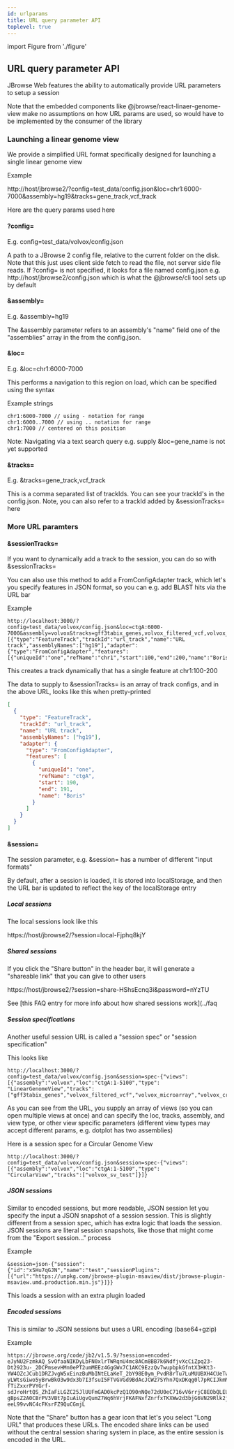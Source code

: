 ```yaml
---
id: urlparams
title: URL query parameter API
toplevel: true
---
```


import Figure from './figure'

## URL query parameter API

JBrowse Web features the ability to automatically provide URL parameters to setup a session

Note that the embedded components like @jbrowse/react-linaer-genome-view make
no assumptions on how URL params are used, so would have to be implemented by
the consumer of the library

### Launching a linear genome view

We provide a simplified URL format specifically designed for launching a single
linear genome view

Example

http://host/jbrowse2/?config=test_data/config.json&loc=chr1:6000-7000&assembly=hg19&tracks=gene_track,vcf_track

Here are the query params used here

#### ?config=

E.g. config=test_data/volvox/config.json

A path to a JBrowse 2 config file, relative to the current folder on the disk.
Note that this just uses client side fetch to read the file, not server side
file reads. If ?config= is not specified, it looks for a file named config.json
e.g. http://host/jbrowse2/config.json which is what the @jbrowse/cli tool sets
up by default

#### &assembly=

E.g. &assembly=hg19

The &assembly parameter refers to an assembly's "name" field one of the
"assemblies" array in the from the config.json.

#### &loc=

E.g. &loc=chr1:6000-7000

This performs a navigation to this region on load, which can be specified using the syntax

Example strings

```
chr1:6000-7000 // using - notation for range
chr1:6000..7000 // using .. notation for range
chr1:7000 // centered on this position
```

Note: Navigating via a text search query e.g. supply &loc=gene_name is not yet supported

#### &tracks=

E.g. &tracks=gene_track,vcf_track

This is a comma separated list of trackIds. You can see your trackId's in the config.json. Note, you can also refer to a trackId added by &sessionTracks= here

### More URL paramters

#### &sessionTracks=

If you want to dynamically add a track to the session, you can do so with &sessionTracks=

You can also use this method to add a FromConfigAdapter track, which let's you specify features in JSON format, so you can e.g. add BLAST hits via the URL bar

Example

```
http://localhost:3000/?config=test_data/volvox/config.json&loc=ctgA:6000-7000&assembly=volvox&tracks=gff3tabix_genes,volvox_filtered_vcf,volvox_microarray,volvox_cram,url_track&sessionTracks=[{"type":"FeatureTrack","trackId":"url_track","name":"URL track","assemblyNames":["hg19"],"adapter":{"type":"FromConfigAdapter","features":[{"uniqueId":"one","refName":"chr1","start":100,"end":200,"name":"Boris"}]}}]
```

This creates a track dynamically that has a single feature at chr1:100-200

The data to supply to &sessionTracks= is an array of track configs, and in the
above URL, looks like this when pretty-printed

```json
[
  {
    "type": "FeatureTrack",
    "trackId": "url_track",
    "name": "URL track",
    "assemblyNames": ["hg19"],
    "adapter": {
      "type": "FromConfigAdapter",
      "features": [
        {
          "uniqueId": "one",
          "refName": "ctgA",
          "start": 190,
          "end": 191,
          "name": "Boris"
        }
      ]
    }
  }
]
```

#### &session=

The session parameter, e.g. &session= has a number of different "input formats"

By default, after a session is loaded, it is stored into localStorage, and then
the URL bar is updated to reflect the key of the localStorage entry

##### Local sessions

The local sessions look like this

https://host/jbrowse2/?session=local-Fjphq8kjY

##### Shared sessions

If you click the "Share button" in the header bar, it will generate a
"shareable link" that you can give to other users

https://host/jbrowse2/?session=share-HShsEcnq3i&password=nYzTU

See [this FAQ entry for more info about how shared sessions work](../faq

##### Session specifications

Another useful session URL is called a "session spec" or "session specification"

This looks like

```
http://localhost:3000/?config=test_data/volvox/config.json&session=spec-{"views":[{"assembly":"volvox","loc":"ctgA:1-5100","type": "LinearGenomeView","tracks":["gff3tabix_genes","volvox_filtered_vcf","volvox_microarray","volvox_cram"]}]}
```

As you can see from the URL, you supply an array of views (so you can open
multiple views at once) and can specify the loc, tracks, assembly, and view
type, or other view specific parameters (different view types may accept
different params, e.g. dotplot has two assemblies)

Here is a session spec for a Circular Genome View

```
http://localhost:3000/?config=test_data/volvox/config.json&session=spec-{"views":[{"assembly":"volvox","loc":"ctgA:1-5100","type": "CircularView","tracks":["volvox_sv_test"]}]}
```

##### JSON sessions

Similar to encoded sessions, but more readable, JSON session let you specify
the input a JSON snapshot of a session session. This is slightly different from a session spec,
which has extra logic that loads the session. JSON sessions are literal session
snapshots, like those that might come from the "Export session..." process

Example

```
&session=json-{"session":{"id":"xSHu7qGJN","name":"test","sessionPlugins":[{"url":"https://unpkg.com/jbrowse-plugin-msaview/dist/jbrowse-plugin-msaview.umd.production.min.js"}]}}
```

This loads a session with an extra plugin loaded

##### Encoded sessions

This is similar to JSON sessions but uses a URL encoding (base64+gzip)

Example

```
https://jbrowse.org/code/jb2/v1.5.9/?session=encoded-eJyNU2FzmkAQ_SvOfaaNIKDyLbFN0xlrTWRqnU4mc8ACm8BB7k6NdfjvXcCiZpq23-Dt2923u-_2DCPmsevHMn0ePT2umMEEz4GgGWx7C1AKC9EzzQv7wupbpkGfntX3HKt3-YW4OZcJCub1DRZJvgW5xEinzBuMbINtELaKeT_2bY98E0ym_PvdR8rTu7LuMUUBXH4CUeTwjdgUKeJYgZ6_MM-yLWtsGiwo5yBrwBkO3w9dx3b7I3fsuI5FTVGVGd9BdAcJCW27SYhn7QxDKqg0l7pRCIJkmM7YHIxcd2AQbwNSAYExzxQYjCsFeZDtDtlpYo5ZdU9qJQ-fTiZxxrPVYGrf-sdJroHrtQS_ZhIaFiLGZC25JlUUFmGAD0kcPzQ1O90nNQe72dU0eC716vV6rrjC8EObQLEUMElpINu0_tHn3R_yq_t6oBQjuAEegexmP0JfaSv16bpQM_4CMgh1If1WWooguQxTDHnGDpQpDyCjkVhBFTJeliiS-gBpsZ2A0CBrPV3VBt7pIuAiUgvQumZ7Wq6hVrjFKAFNxfZnrfxTKXWw2d3bjG6VN29Rlk2j5mQZaW7ssK8MFmNGin14oVUz1pr5zMQVkXiocQPL_9L6l1jVHFLQD13xsyDHihBqb9AiVPsE_d8WPEKTLuUcv2xdjK8qzLM1PdUDlqPAHH-eeL99vvNC4cFKsrFZ9QuCGmjL
```

Note that the "Share" button has a gear icon that let's you select "Long URL"
that produces these URLs. The encoded share links can be used without the
central session sharing system in place, as the entire session is encoded in
the URL.
